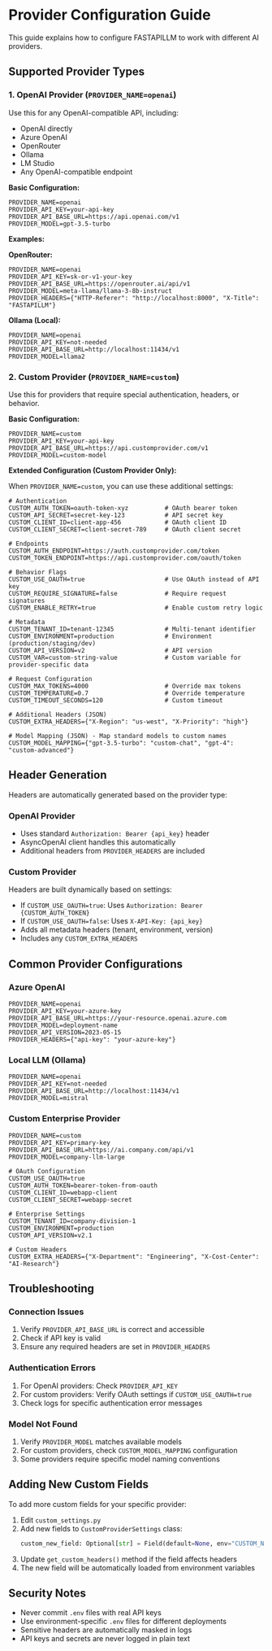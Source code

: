 # Provider Configuration Guide

This guide explains how to configure FASTAPILLM to work with different AI providers.

## Supported Provider Types

### 1. OpenAI Provider (`PROVIDER_NAME=openai`)

Use this for any OpenAI-compatible API, including:
- OpenAI directly
- Azure OpenAI
- OpenRouter
- Ollama
- LM Studio
- Any OpenAI-compatible endpoint

**Basic Configuration:**
```env
PROVIDER_NAME=openai
PROVIDER_API_KEY=your-api-key
PROVIDER_API_BASE_URL=https://api.openai.com/v1
PROVIDER_MODEL=gpt-3.5-turbo
```

**Examples:**

**OpenRouter:**
```env
PROVIDER_NAME=openai
PROVIDER_API_KEY=sk-or-v1-your-key
PROVIDER_API_BASE_URL=https://openrouter.ai/api/v1
PROVIDER_MODEL=meta-llama/llama-3-8b-instruct
PROVIDER_HEADERS={"HTTP-Referer": "http://localhost:8000", "X-Title": "FASTAPILLM"}
```

**Ollama (Local):**
```env
PROVIDER_NAME=openai
PROVIDER_API_KEY=not-needed
PROVIDER_API_BASE_URL=http://localhost:11434/v1
PROVIDER_MODEL=llama2
```

### 2. Custom Provider (`PROVIDER_NAME=custom`)

Use this for providers that require special authentication, headers, or behavior.

**Basic Configuration:**
```env
PROVIDER_NAME=custom
PROVIDER_API_KEY=your-api-key
PROVIDER_API_BASE_URL=https://api.customprovider.com/v1
PROVIDER_MODEL=custom-model
```

**Extended Configuration (Custom Provider Only):**

When `PROVIDER_NAME=custom`, you can use these additional settings:

```env
# Authentication
CUSTOM_AUTH_TOKEN=oauth-token-xyz          # OAuth bearer token
CUSTOM_API_SECRET=secret-key-123           # API secret key
CUSTOM_CLIENT_ID=client-app-456            # OAuth client ID
CUSTOM_CLIENT_SECRET=client-secret-789     # OAuth client secret

# Endpoints
CUSTOM_AUTH_ENDPOINT=https://auth.customprovider.com/token
CUSTOM_TOKEN_ENDPOINT=https://api.customprovider.com/oauth/token

# Behavior Flags
CUSTOM_USE_OAUTH=true                      # Use OAuth instead of API key
CUSTOM_REQUIRE_SIGNATURE=false             # Require request signatures
CUSTOM_ENABLE_RETRY=true                   # Enable custom retry logic

# Metadata
CUSTOM_TENANT_ID=tenant-12345              # Multi-tenant identifier
CUSTOM_ENVIRONMENT=production              # Environment (production/staging/dev)
CUSTOM_API_VERSION=v2                      # API version
CUSTOM_VAR=custom-string-value             # Custom variable for provider-specific data

# Request Configuration
CUSTOM_MAX_TOKENS=4000                     # Override max tokens
CUSTOM_TEMPERATURE=0.7                     # Override temperature
CUSTOM_TIMEOUT_SECONDS=120                 # Custom timeout

# Additional Headers (JSON)
CUSTOM_EXTRA_HEADERS={"X-Region": "us-west", "X-Priority": "high"}

# Model Mapping (JSON) - Map standard models to custom names
CUSTOM_MODEL_MAPPING={"gpt-3.5-turbo": "custom-chat", "gpt-4": "custom-advanced"}
```

## Header Generation

Headers are automatically generated based on the provider type:

### OpenAI Provider
- Uses standard `Authorization: Bearer {api_key}` header
- AsyncOpenAI client handles this automatically
- Additional headers from `PROVIDER_HEADERS` are included

### Custom Provider
Headers are built dynamically based on settings:
- If `CUSTOM_USE_OAUTH=true`: Uses `Authorization: Bearer {CUSTOM_AUTH_TOKEN}`
- If `CUSTOM_USE_OAUTH=false`: Uses `X-API-Key: {api_key}`
- Adds all metadata headers (tenant, environment, version)
- Includes any `CUSTOM_EXTRA_HEADERS`

## Common Provider Configurations

### Azure OpenAI
```env
PROVIDER_NAME=openai
PROVIDER_API_KEY=your-azure-key
PROVIDER_API_BASE_URL=https://your-resource.openai.azure.com
PROVIDER_MODEL=deployment-name
PROVIDER_API_VERSION=2023-05-15
PROVIDER_HEADERS={"api-key": "your-azure-key"}
```

### Local LLM (Ollama)
```env
PROVIDER_NAME=openai
PROVIDER_API_KEY=not-needed
PROVIDER_API_BASE_URL=http://localhost:11434/v1
PROVIDER_MODEL=mistral
```

### Custom Enterprise Provider
```env
PROVIDER_NAME=custom
PROVIDER_API_KEY=primary-key
PROVIDER_API_BASE_URL=https://ai.company.com/api/v1
PROVIDER_MODEL=company-llm-large

# OAuth Configuration
CUSTOM_USE_OAUTH=true
CUSTOM_AUTH_TOKEN=bearer-token-from-oauth
CUSTOM_CLIENT_ID=webapp-client
CUSTOM_CLIENT_SECRET=webapp-secret

# Enterprise Settings
CUSTOM_TENANT_ID=company-division-1
CUSTOM_ENVIRONMENT=production
CUSTOM_API_VERSION=v2.1

# Custom Headers
CUSTOM_EXTRA_HEADERS={"X-Department": "Engineering", "X-Cost-Center": "AI-Research"}
```

## Troubleshooting

### Connection Issues
1. Verify `PROVIDER_API_BASE_URL` is correct and accessible
2. Check if API key is valid
3. Ensure any required headers are set in `PROVIDER_HEADERS`

### Authentication Errors
1. For OpenAI providers: Check `PROVIDER_API_KEY`
2. For custom providers: Verify OAuth settings if `CUSTOM_USE_OAUTH=true`
3. Check logs for specific authentication error messages

### Model Not Found
1. Verify `PROVIDER_MODEL` matches available models
2. For custom providers, check `CUSTOM_MODEL_MAPPING` configuration
3. Some providers require specific model naming conventions

## Adding New Custom Fields

To add more custom fields for your specific provider:

1. Edit `custom_settings.py`
2. Add new fields to `CustomProviderSettings` class:
   ```python
   custom_new_field: Optional[str] = Field(default=None, env="CUSTOM_NEW_FIELD")
   ```
3. Update `get_custom_headers()` method if the field affects headers
4. The new field will be automatically loaded from environment variables

## Security Notes

- Never commit `.env` files with real API keys
- Use environment-specific `.env` files for different deployments
- Sensitive headers are automatically masked in logs
- API keys and secrets are never logged in plain text